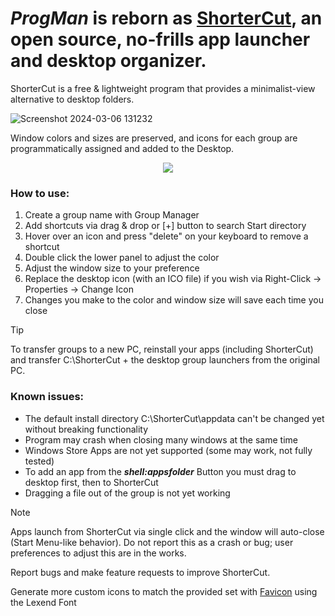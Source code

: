 # _ProgMan_ is reborn as [ShorterCut](https://www.getshortercut.com/), an open source, no-frills app launcher and desktop organizer.

ShorterCut is a free & lightweight program that provides a minimalist-view alternative to desktop folders.

![Screenshot 2024-03-06 131232](https://github.com/escardel/shortercut/assets/39771493/68b130b8-566b-4220-a4f5-bf3745fa025d)

Window colors and sizes are preserved, and icons for each group are programmatically assigned and added to the Desktop. 

<p align="center"><img src="https://github.com/escardel/shortercut/assets/39771493/4e6e0335-46e9-43e2-985b-e517a0579073"</p>

### How to use:

  1. Create a group name with Group Manager
  2. Add shortcuts via drag & drop or [+] button to search Start directory
  3. Hover over an icon and press "delete" on your keyboard to remove a shortcut
  4. Double click the lower panel to adjust the color
  6. Adjust the window size to your preference
  7. Replace the desktop icon (with an ICO file) if you wish via Right-Click -> Properties -> Change Icon
  8. Changes you make to the color and window size will save each time you close

> [!TIP]
> To transfer groups to a new PC, reinstall your apps (including ShorterCut) and transfer C:\ShorterCut + the desktop group launchers from the original PC. 

### Known issues:

* The default install directory C:\ShorterCut\appdata can't be changed yet without breaking functionality
* Program may crash when closing many windows at the same time
* Windows Store Apps are not yet supported (some may work, not fully tested)
* To add an app from the _**shell:appsfolder**_ Button you must drag to desktop first, then to ShorterCut
* Dragging a file out of the group is not yet working

> [!NOTE]
> Apps launch from ShorterCut via single click and the window will auto-close (Start Menu-like behavior).
> Do not report this as a crash or bug; user preferences to adjust this are in the works.

Report bugs and make feature requests to improve ShorterCut.

Generate more custom icons to match the provided set with [Favicon](https://favicon.io/favicon-generator/ ) using the Lexend Font 

